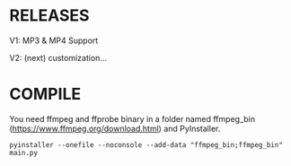 # RELEASES
V1: MP3 & MP4 Support

V2: (next) customization...
# COMPILE
You need ffmpeg and ffprobe binary in a folder named ffmpeg_bin (https://www.ffmpeg.org/download.html) and PyInstaller.

```
pyinstaller --onefile --noconsole --add-data "ffmpeg_bin;ffmpeg_bin" main.py
```

